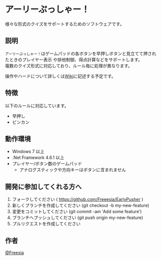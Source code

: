 # アーリーぷっしゃー！

様々な形式のクイズをサポートするためのソフトウェアです。

## 説明

`アーリーぷっしゃー！`はゲームパッドの各ボタンを早押しボタンと見立てて押されたときのプレイヤー表示
や排他制御、得点計算などをサポートします。  
複数のクイズ形式に対応しており、ルール毎に処理が異なります。

操作やハードについて詳しくは[Wiki](https://github.com/Freeesia/EarlyPusher/wiki)に記述する予定です。

## 特徴

以下のルールに対応しています。

* 早押し
* ビンカン

## 動作環境

* Windows 7 以上
* .Net Framework 4.6.1 以上
* プレイヤー/ボタン数のゲームパッド
  * アナログスティックや方向キーはボタンに含まれません


## 開発に参加してくれる方へ

1. フォークしてください ( https://github.com/Freeesia/EarlyPusher )
2. 新しくブランチを作成してください (git checkout -b my-new-feature)
3. 変更をコミットしてください (git commit -am 'Add some feature')
4. ブランチへプッシュしてください (git push origin my-new-feature)
5. プルリクエストを作成してください

## 作者

[@Freesia](https://twitter.com/Freesia_t)